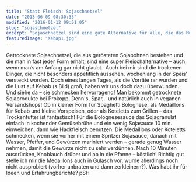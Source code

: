 ```yaml
---
title: "Statt Fleisch: Sojaschnetzel"
date: "2013-06-09 08:30:35"
modified: "2016-01-12 09:51:05"
slug: "sojaschnetzel"
excerpt: "Sojaschnetzel sind eine gute Alternative für alle, die das Mundgefühl von Fleisch vermissen."
featuredImage: "Kebap1.jpg"
---
```


Getrocknete Sojaschnetzel, die aus gerösteten Sojabohnen bestehen und die man in fast jeder Form erhält, sind eine super Fleischalternative – auch, wenn man’s am Anfang gar nicht glaubt.  Auch bei mir sind die trockenen Dinger, die nicht besonders appetitlich aussehen, wochenlang in der Speis’ versteckt worden. Doch eines langen Tages, als die Vorräte rar wurden und die Lust auf Kebab (s.Bild) groß, haben wir uns doch dazu überwunden. Und siehe da – sie schmecken hervorragend! Man bekommt getrocknete Sojaprodukte bei Prokopp, Denn's, Spar,.. und natürlich auch in veganen Versandshops! Ob in kleiner Form für Spaghetti Bolognese, als Medaillons für Kebab und kleine Vorspeisen, oder als Koteletts zum Grillen – das Trockenfutter ist fantastisch! Für die Bolognesesauce das Sojagranulat einfach in kochender Gemüsebrühe und ein wenig Sojasauce 10 min. einweichen, dann wie Hackfleisch benutzen. Die Medaillons oder Koteletts schmecken, wenn sie vorher mit einem Spritzer Sojasauce, danach mit Wasser, Pfeffer, und Gewürzen mariniert werden – gerade genug Wasser nehmen, damit die Gewürze nicht zu sehr verdünnen. Nach 10 Minuten ausdrücken, Knoblauch drüber und ab in die Pfanne – köstlich! Richtig gut stelle ich mir die Medaillons auch in Gulasch vor, wurde allerdings noch nicht ausprobiert (vorher anbraten und dann zerkleinern?). Was habt ihr für Ideen und Erfahrungberichte? pSH
